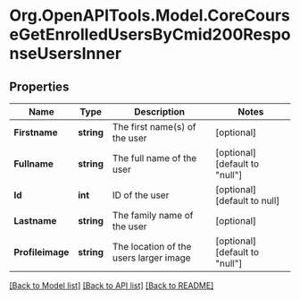 # Org.OpenAPITools.Model.CoreCourseGetEnrolledUsersByCmid200ResponseUsersInner

## Properties

Name | Type | Description | Notes
------------ | ------------- | ------------- | -------------
**Firstname** | **string** | The first name(s) of the user | [optional] 
**Fullname** | **string** | The full name of the user | [optional] [default to "null"]
**Id** | **int** | ID of the user | [optional] [default to null]
**Lastname** | **string** | The family name of the user | [optional] 
**Profileimage** | **string** | The location of the users larger image | [optional] [default to "null"]

[[Back to Model list]](../README.md#documentation-for-models) [[Back to API list]](../README.md#documentation-for-api-endpoints) [[Back to README]](../README.md)

